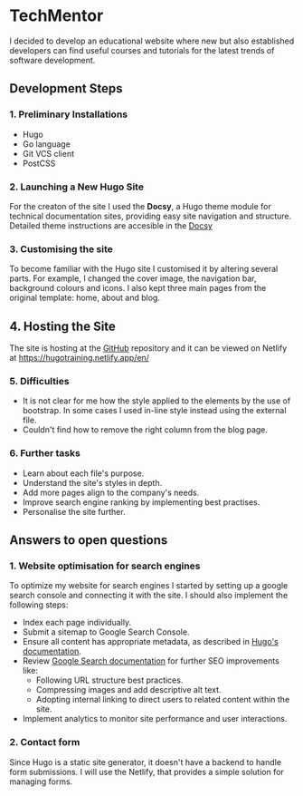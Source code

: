 # **TechMentor**
I decided to develop an educational website where new but also established developers can find useful courses and tutorials for the latest trends of software development.

## **Development Steps**

### 1. Preliminary Installations

* Hugo
* Go language
* Git VCS client
* PostCSS

### 2. Launching a New Hugo Site

For the creaton of the site I used the **Docsy**, a Hugo theme module for technical documentation sites, providing easy site navigation and structure. Detailed theme instructions are accesible in the [Docsy](https://www.docsy.dev/docs/)

### 3. Customising the site

To become familiar with the Hugo site I customised it by altering several parts. For example, I changed the cover image, the navigation bar, background colours and icons. I also kept three main pages from the original template: home, about and blog.

## 4. Hosting the Site
The site is hosting at the [GitHub](https://github.com/ilianafaka/hugo.git) repository and it can be viewed on Netlify at  https://hugotraining.netlify.app/en/

### 5. Difficulties

* It is not clear for me how the style applied to the elements by the use of bootstrap. In some cases I used in-line style instead using the external file.
* Couldn't find how to remove the right column from the blog page.

### 6. Further tasks

* Learn about each file's purpose.
* Understand the site's styles in depth.
* Add more pages align to the company's needs.
* Improve search engine ranking by implementing best practises.
* Personalise the site further.

## **Answers to open questions**

### 1. Website optimisation for search engines
To optimize my website for search engines I started by setting up a google search console and connecting it with the site. I should also implement the following steps:

* Index each page individually.
* Submit a sitemap to Google Search Console.
* Ensure all content has appropriate metadata, as described in [Hugo's documentation](https://gohugo.io/content-management/front-matter/).
* Review [Google Search documentation](https://developers.google.com/search/docs) for further SEO improvements like:
   * Following URL structure best practices.
   * Compressing images and add descriptive alt text.
   * Adopting internal linking to direct users to related content within the site.
* Implement analytics to monitor site performance and user interactions.

### 2. Contact form
Since Hugo is a static site generator, it doesn't have a backend to handle form submissions. I will use the Netlify, that provides a simple solution for managing forms. 